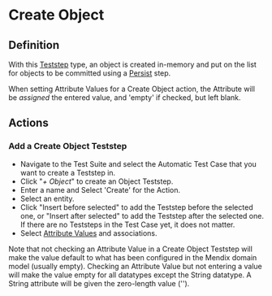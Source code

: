 # Create Object

## Definition

With this [Teststep](../Teststep) type, an object is created in-memory and put on the list for objects to be committed using a [Persist](persist) step.

When setting Attribute Values for a Create Object action, the Attribute will be *assigned* the entered value, and 'empty' if checked, but left blank.

## Actions

### Add a Create Object Teststep

- Navigate to the Test Suite and select the Automatic Test Case that you want to create a Teststep in.
- Click "*+ Object*" to create an Object Teststep.
- Enter a name and Select 'Create' for the Action.
- Select an entity.
- Click "Insert before selected" to add the Teststep before the selected one, or "Insert after selected" to add the Teststep after the selected one. If there are no Teststeps in the Test Case yet, it does not matter.
- Select [Attribute Values](../attribute-value) and associations.

Note that not checking an Attribute Value in a Create Object Teststep will make the value default to what has been configured in the Mendix domain model (usually empty).
Checking an Attribute Value but not entering a value will make the value empty for all datatypes except the String datatype. A String attribute will be given the zero-length value (''). 
